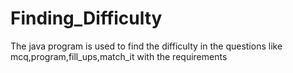 # Finding_Difficulty
The java program is used to find the difficulty in the questions like mcq,program,fill_ups,match_it with the requirements
